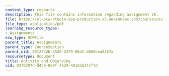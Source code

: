 ```yaml
---
content_type: resource
description: This file contains information regarding assignment 26.
file: https://ol-ocw-studio-app-production.s3.amazonaws.com/courses/ec-050-recreate-experiments-from-history-inform-the-future-from-the-past-galileo-january-iap-2010/03f0297dd4c68d9f7624481da537cf7d_MITEC_050IAP10_assn26.pdf
file_type: application/pdf
learning_resource_types:
- Assignments
ocw_type: OCWFile
parent_title: Assignments
parent_type: CourseSection
parent_uid: 8012742b-3520-2379-06a2-d660cea0357a
resourcetype: Document
title: Activity and Observing
uid: 03f0297d-d4c6-8d9f-7624-481da537cf7d
---
```


